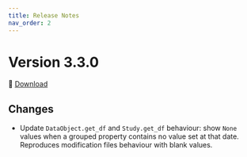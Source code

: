 ```yaml
---
title: Release Notes
nav_order: 2
---
```


# Version 3.3.0

🔗 [Download](https://www.psr-inc.com/app/link/?t=d&f=factory_python-3.3.0-windows-x64-774c1f3-release.zip)

## Changes

- Update `DataObject.get_df` and `Study.get_df` behaviour: show `None` values when a grouped property contains no value set at that date. Reproduces modification files behaviour with blank values.
